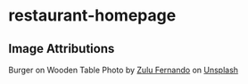 # restaurant-homepage

## Image Attributions

Burger on Wooden Table Photo by <a href="https://unsplash.com/pt-br/@zulufernando?utm_source=unsplash&utm_medium=referral&utm_content=creditCopyText">Zulu Fernando</a> on <a href="https://unsplash.com/photos/VZuXIoGhniQ?utm_source=unsplash&utm_medium=referral&utm_content=creditCopyText">Unsplash</a>
